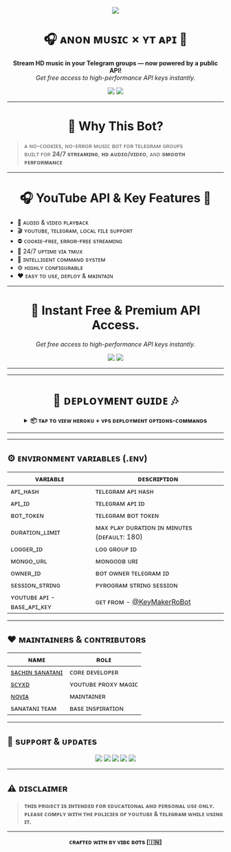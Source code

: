 <p align="center">
  <img src="https://user-images.githubusercontent.com/73097560/115834477-dbab4500-a447-11eb-908a-139a6edaec5c.gif">
</p>

<h1 align="center">🎧 ᴀɴᴏɴ ᴍᴜsɪᴄ × ʏᴛ ᴀᴘɪ 🔑</h1>

<p align="center">
  <b>Stream HD music in your Telegram groups — now powered by a public API!</b><br>
  <i>Get free access to high-performance API keys instantly.</i>
</p>

<p align="center">
  <a href="https://t.me/KeyMakerRoBot"><img src="https://img.shields.io/badge/Get%20Free%20API%20Key-@KeyMakerRoBot-blue?style=for-the-badge&logo=telegram"></a>
  <a href="https://github.com/Vibe-Bots/AnonMusic"><img src="https://img.shields.io/badge/Music%20Bot%20Source-GitHub-green?style=for-the-badge&logo=github"></a>
</p>

---
<h1 align="center">🚀 Why This Bot? </h1>

> ᴀ ɴᴏ-ᴄᴏᴏᴋɪᴇs, ɴᴏ-ᴇʀʀᴏʀ ᴍᴜsɪᴄ ʙᴏᴛ ғᴏʀ ᴛᴇʟᴇɢʀᴀᴍ ɢʀᴏᴜᴘs  
> ʙᴜɪʟᴛ ғᴏʀ **24/7 sᴛʀᴇᴀᴍɪɴɢ**, **ʜᴅ ᴀᴜᴅɪᴏ/ᴠɪᴅᴇᴏ**, ᴀɴᴅ **sᴍᴏᴏᴛʜ ᴘᴇʀғᴏʀᴍᴀɴᴄᴇ**

---
<h1 align="center">🎧 YouTube API & Key Features 🔑</h1>

- 🎵 ᴀᴜᴅɪᴏ & ᴠɪᴅᴇᴏ ᴘʟᴀʏʙᴀᴄᴋ  
- 🎬 ʏᴏᴜᴛᴜʙᴇ, ᴛᴇʟᴇɢʀᴀᴍ, ʟᴏᴄᴀʟ ғɪʟᴇ sᴜᴘᴘᴏʀᴛ  
- ⛔️ ᴄᴏᴏᴋɪᴇ-ғʀᴇᴇ, ᴇʀʀᴏʀ-ғʀᴇᴇ sᴛʀᴇᴀᴍɪɴɢ  
- 🔁 24/7 ᴜᴘᴛɪᴍᴇ ᴠɪᴀ ᴛᴍᴜx  
- 🧠 ɪɴᴛᴇʟʟɪɢᴇɴᴛ ᴄᴏᴍᴍᴀɴᴅ sʏsᴛᴇᴍ  
- ⚙️ ʜɪɢʜʟʏ ᴄᴏɴғɪɢᴜʀᴀʙʟᴇ  
- ❤️ ᴇᴀsʏ ᴛᴏ ᴜsᴇ, ᴅᴇᴘʟᴏʏ & ᴍᴀɪɴᴛᴀɪɴ 

---  

<h1 align="center">🔐 Instant Free & Premium API Access.</h1>

<p align="center">
  <i>Get free access to high-performance API keys instantly.</i>
</p>

<p align="center">
  <a href="https://t.me/KeyMakerRoBot"><img src="https://img.shields.io/badge/Get%20Free%20API%20Key-@KeyMakerRoBot-blue?style=for-the-badge&logo=telegram"></a>
  <a href="https://t.me/ScyxD"><img src="https://img.shields.io/badge/PM%20For%20Paid%20API%20Key-@ScyxD-blue?style=for-the-badge&logo=telegram"></a>
</p>

---

---

<h1 align="center">🚀 ᴅᴇᴘʟᴏʏᴍᴇɴᴛ ɢᴜɪᴅᴇ 🎶</h1>

<details>
<summary align="center"><strong>📦 ᴛᴀᴘ ᴛᴏ ᴠɪᴇᴡ ʜᴇʀᴏᴋᴜ + ᴠᴘs ᴅᴇᴘʟᴏʏᴍᴇɴᴛ ᴏᴘᴛɪᴏɴs-ᴄᴏᴍᴍᴀɴᴅs </strong></summary>

<br>

<h2 align="center">📰 ᴅᴇᴘʟᴏʏ ᴛᴏ ʜᴇʀᴏᴋᴜ 📰</h2>

<p align="center">
  <a href="https://dashboard.heroku.com/new?template=https://github.com/Vibe-Bots/AnonMusic">
    <img src="https://img.shields.io/badge/Deploy%20On%20Heroku-blue?style=for-the-badge&logo=heroku" width="220" height="38.45"/>
  </a>
</p>

---

### 🟢 ᴅᴇᴘʟᴏʏ ᴏɴ ᴠᴘs / ʟᴏᴄᴀʟʜᴏsᴛ

```bash
git clone https://github.com/Vibe-Bots/AnonMusic && cd AnonMusic
```

```
sudo apt update && sudo apt upgrade -y
```

```
sudo apt install python3-pip ffmpeg nodejs npm tmux -y
```

```
sudo pip3 install -U pip
```

```
npm i -g npm
```

```
sudo apt install python3-venv -y
```

```
python3 -m venv venv
```

```
source venv/bin/activate
```

```
pip3 install -U -r requirements.txt
```

```
nano .env
```
---

<b>📄 ɢᴇᴛ ʏᴏᴜʀ ɴᴇᴄᴇssᴀʀʏ ᴇɴᴠɪʀᴏɴᴍᴇɴᴛ ᴠᴀʀɪᴀʙʟᴇs : [sample.env](https://github.com/Vibe-Bots/AnonMusic/blob/master/sample.env)

---

<p align="center">
  <b>🔐 ɢᴇᴛ ʏᴏᴜʀ ʏᴏᴜᴛᴜʙᴇ ᴀᴘɪ ᴛʀɪᴀʟ ᴋᴇʏ</b><br>
  <a href="https://t.me/KeyMakerRoBot">
    <img src="https://img.shields.io/badge/Get%20Free%20API%20Key-@KeyMakerRoBot-blue?style=for-the-badge&logo=telegram" alt="Get API Key on Telegram">
  </a>
</p>

---

```
tmux
```

```
bash start
```

```
# To Detach TMUX: ctrl + a THEN d
```

</details>

---

---

## ⚙️ ᴇɴᴠɪʀᴏɴᴍᴇɴᴛ ᴠᴀʀɪᴀʙʟᴇs (.ᴇɴᴠ)

| ᴠᴀʀɪᴀʙʟᴇ          | ᴅᴇsᴄʀɪᴘᴛɪᴏɴ                                                   |
|-------------------|----------------------------------------------------------------|
| ᴀᴘɪ_ʜᴀsʜ           | ᴛᴇʟᴇɢʀᴀᴍ ᴀᴘɪ ʜᴀsʜ                                           |
| ᴀᴘɪ_ɪᴅ             | ᴛᴇʟᴇɢʀᴀᴍ ᴀᴘɪ ɪᴅ                                             |
| ʙᴏᴛ_ᴛᴏᴋᴇɴ         | ᴛᴇʟᴇɢʀᴀᴍ ʙᴏᴛ ᴛᴏᴋᴇɴ                                         |
| ᴅᴜʀᴀᴛɪᴏɴ_ʟɪᴍɪᴛ    | ᴍᴀx ᴘʟᴀʏ ᴅᴜʀᴀᴛɪᴏɴ ɪɴ ᴍɪɴᴜᴛᴇs (ᴅᴇғᴀᴜʟᴛ: 180)               |
| ʟᴏɢɢᴇʀ_ɪᴅ          | ʟᴏɢ ɢʀᴏᴜᴘ ɪᴅ                                               |
| ᴍᴏɴɢᴏ_ᴜʀʟ          | ᴍᴏɴɢᴏᴅʙ ᴜʀɪ                                               |
| ᴏᴡɴᴇʀ_ɪᴅ           | ʙᴏᴛ ᴏᴡɴᴇʀ ᴛᴇʟᴇɢʀᴀᴍ ɪᴅ                                     |
| sᴇssɪᴏɴ_sᴛʀɪɴɢ     | ᴘʏʀᴏɢʀᴀᴍ sᴛʀɪɴɢ sᴇssɪᴏɴ                                   |
| ʏᴏᴜᴛᴜʙᴇ ᴀᴘɪ - ʙᴀsᴇ_ᴀᴘɪ_ᴋᴇʏ | ɢᴇᴛ ғʀᴏᴍ - [@KeyMakerRoBot](https://t.me/KeyMakerRoBot)

---

## ❤️ ᴍᴀɪɴᴛᴀɪɴᴇʀs & ᴄᴏɴᴛʀɪʙᴜᴛᴏʀs

| ɴᴀᴍᴇ | ʀᴏʟᴇ |
|------|------|
| [sᴀᴄʜɪɴ sᴀɴᴀᴛᴀɴɪ](https://t.me/MyselfSachinOp) | ᴄᴏʀᴇ ᴅᴇᴠᴇʟᴏᴘᴇʀ |
| [sᴄʏxᴅ](https://t.me/ScyxD) | ʏᴏᴜᴛᴜʙᴇ ᴘʀᴏxʏ ᴍᴀɢɪᴄ |
| [ɴᴏᴠɪᴀ](https://t.me/ScyxD) | ᴍᴀɪɴᴛᴀɪɴᴇʀ |
| sᴀɴᴀᴛᴀɴɪ ᴛᴇᴀᴍ | ʙᴀsᴇ ɪɴsᴘɪʀᴀᴛɪᴏɴ |

---

## 💬 sᴜᴘᴘᴏʀᴛ & ᴜᴘᴅᴀᴛᴇs

<p align="center">
  <a href="https://telegram.me/VIBEBOTSSUPPORT"><img src="https://img.shields.io/badge/Support-Group-blue?style=for-the-badge&logo=telegram"></a>
  <a href="https://telegram.me/SANATANI_TECH"><img src="https://img.shields.io/badge/Updates-@SANATANI_TECH-blue?style=for-the-badge&logo=telegram"></a>
  <a href="https://telegram.me/SPOTIFY_TECH"><img src="https://img.shields.io/badge/Updates-@SPOTIFY_TECH-blue?style=for-the-badge&logo=telegram"></a>
  <a href="https://telegram.me/VIBEBOTS"><img src="https://img.shields.io/badge/Updates-@VIBEBOTS-blue?style=for-the-badge&logo=telegram"></a>
  <a href="https://telegram.me/YT_API"><img src="https://img.shields.io/badge/Updates-@YT_API-blue?style=for-the-badge&logo=telegram"></a>
</p>

---

## ⚠️ ᴅɪsᴄʟᴀɪᴍᴇʀ

> ᴛʜɪs ᴘʀᴏᴊᴇᴄᴛ ɪs ɪɴᴛᴇɴᴅᴇᴅ ғᴏʀ **ᴇᴅᴜᴄᴀᴛɪᴏɴᴀʟ** ᴀɴᴅ **ᴘᴇʀsᴏɴᴀʟ** ᴜsᴇ ᴏɴʟʏ.  
> ᴘʟᴇᴀsᴇ ᴄᴏᴍᴘʟʏ ᴡɪᴛʜ ᴛʜᴇ ᴘᴏʟɪᴄɪᴇs ᴏғ ʏᴏᴜᴛᴜʙᴇ & ᴛᴇʟᴇɢʀᴀᴍ ᴡʜɪʟᴇ ᴜsɪɴɢ ɪᴛ.

---

<p align="center">
  ᴄʀᴀғᴛᴇᴅ ᴡɪᴛʜ ʙʏ <strong>ᴠɪʙє ʙσᴛs [🇮🇳]</strong>
</p>
